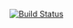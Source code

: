 [![Build Status](https://travis-ci.org/KordianCeranowski/TestowanieJava.svg?branch=master)](https://travis-ci.org/KordianCeranowski/TestowanieJava)